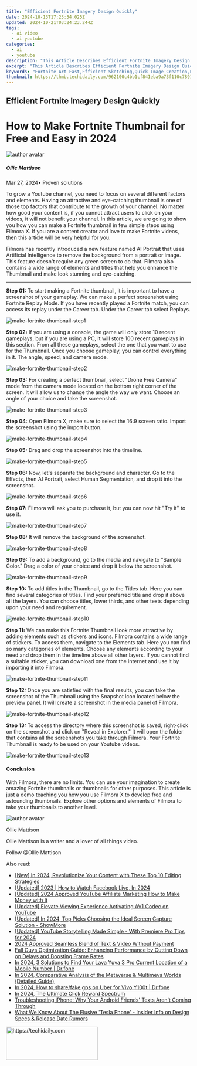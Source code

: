 ```yaml
---
title: "Efficient Fortnite Imagery Design Quickly"
date: 2024-10-13T17:23:54.025Z
updated: 2024-10-21T03:24:23.244Z
tags:
  - ai video
  - ai youtube
categories:
  - ai
  - youtube
description: "This Article Describes Efficient Fortnite Imagery Design Quickly"
excerpt: "This Article Describes Efficient Fortnite Imagery Design Quickly"
keywords: "Fortnite Art Fast,Efficient Sketching,Quick Image Creation,Fortnite Graphic Design,Rapid Drawings,Speedy Imagery,Effective Fortnite Illustration"
thumbnail: https://thmb.techidaily.com/962100c4bb1cf841eba9a73f110c7891af5a14d4cf3e7d146e6c0272a50f3335.jpg
---
```


## Efficient Fortnite Imagery Design Quickly

# How to Make Fortnite Thumbnail for Free and Easy in 2024

![author avatar](https://images.wondershare.com/filmora/article-images/ollie-mattison.jpg)

##### Ollie Mattison

 Mar 27, 2024• Proven solutions

To grow a Youtube channel, you need to focus on several different factors and elements. Having an attractive and eye-catching thumbnail is one of those top factors that contribute to the growth of your channel. No matter how good your content is, if you cannot attract users to click on your videos, it will not benefit your channel. In this article, we are going to show you how you can make a Fortnite thumbnail in few simple steps using Filmora X. If you are a content creator and love to make Fortnite videos, then this article will be very helpful for you.

Filmora has recently introduced a new feature named AI Portrait that uses Artificial Intelligence to remove the background from a portrait or image. This feature doesn't require any green screen to do that. Filmora also contains a wide range of elements and titles that help you enhance the Thumbnail and make look stunning and eye-catching.

---

**Step 01:** To start making a Fortnite thumbnail, it is important to have a screenshot of your gameplay. We can make a perfect screenshot using Fortnite Replay Mode. If you have recently played a Fortnite match, you can access its replay under the Career tab. Under the Career tab select Replays.

![make-fortnite-thumbnail-step1](https://images.wondershare.com/filmora/article-images/make-fortnite-thumbnail-step1.jpg)

**Step 02:** If you are using a console, the game will only store 10 recent gameplays, but if you are using a PC, it will store 100 recent gameplays in this section. From all these gameplays, select the one that you want to use for the Thumbnail. Once you choose gameplay, you can control everything in it. The angle, speed, and camera mode.

![make-fortnite-thumbnail-step2](https://images.wondershare.com/filmora/article-images/make-fortnite-thumbnail-step2.jpg)

**Step 03:** For creating a perfect thumbnail, select "Drone Free Camera" mode from the camera mode located on the bottom right corner of the screen. It will allow us to change the angle the way we want. Choose an angle of your choice and take the screenshot.

![make-fortnite-thumbnail-step3](https://images.wondershare.com/filmora/article-images/make-fortnite-thumbnail-step3.jpg)

**Step 04:** Open Filmora X, make sure to select the 16:9 screen ratio. Import the screenshot using the import button.

![make-fortnite-thumbnail-step4](https://images.wondershare.com/filmora/article-images/make-fortnite-thumbnail-step4.jpg)

**Step 05:** Drag and drop the screenshot into the timeline.

![make-fortnite-thumbnail-step5](https://images.wondershare.com/filmora/article-images/make-fortnite-thumbnail-step5.jpg)

**Step 06:** Now, let's separate the background and character. Go to the Effects, then AI Portrait, select Human Segmentation, and drop it into the screenshot.

![make-fortnite-thumbnail-step6](https://images.wondershare.com/filmora/article-images/make-fortnite-thumbnail-step6.jpg)

**Step 07:** Filmora will ask you to purchase it, but you can now hit "Try it" to use it.

![make-fortnite-thumbnail-step7](https://images.wondershare.com/filmora/article-images/make-fortnite-thumbnail-step7.jpg)

**Step 08:** It will remove the background of the screenshot.

![make-fortnite-thumbnail-step8](https://images.wondershare.com/filmora/article-images/make-fortnite-thumbnail-step8.jpg)

**Step 09:** To add a background, go to the media and navigate to "Sample Color." Drag a color of your choice and drop it below the screenshot.

![make-fortnite-thumbnail-step9](https://images.wondershare.com/filmora/article-images/make-fortnite-thumbnail-step9.jpg)

**Step 10:** To add titles in the Thumbnail, go to the Titles tab. Here you can find several categories of titles. Find your preferred title and drop it above all the layers. You can choose titles, lower thirds, and other texts depending upon your need and requirement.

![make-fortnite-thumbnail-step10](https://images.wondershare.com/filmora/article-images/make-fortnite-thumbnail-step10.jpg)

**Step 11:** We can make this Fortnite Thumbnail look more attractive by adding elements such as stickers and icons. Filmora contains a wide range of stickers. To access them, navigate to the Elements tab. Here you can find so many categories of elements. Choose any elements according to your need and drop them in the timeline above all other layers. If you cannot find a suitable sticker, you can download one from the internet and use it by importing it into Filmora.

![make-fortnite-thumbnail-step11](https://images.wondershare.com/filmora/article-images/make-fortnite-thumbnail-step11.jpg)

**Step 12:** Once you are satisfied with the final results, you can take the screenshot of the Thumbnail using the Snapshot icon located below the preview panel. It will create a screenshot in the media panel of Filmora.

![make-fortnite-thumbnail-step12](https://images.wondershare.com/filmora/article-images/make-fortnite-thumbnail-step12.jpg)

**Step 13:** To access the directory where this screenshot is saved, right-click on the screenshot and click on "Reveal in Explorer." It will open the folder that contains all the screenshots you take through Filmora. Your Fortnite Thumbnail is ready to be used on your Youtube videos.

![make-fortnite-thumbnail-step13](https://images.wondershare.com/filmora/article-images/make-fortnite-thumbnail-step13.jpg)

#### Conclusion

With Filmora, there are no limits. You can use your imagination to create amazing Fortnite thumbnails or thumbnails for other purposes. This article is just a demo teaching you how you use Filmora X to develop free and astounding thumbnails. Explore other options and elements of Filmora to take your thumbnails to another level.

 ![author avatar](https://images.wondershare.com/filmora/article-images/ollie-mattison.jpg)

Ollie Mattison

Ollie Mattison is a writer and a lover of all things video.

Follow @Ollie Mattison

<ins class="adsbygoogle"
     style="display:block"
     data-ad-format="autorelaxed"
     data-ad-client="ca-pub-7571918770474297"
     data-ad-slot="1223367746"></ins>

<ins class="adsbygoogle"
     style="display:block"
     data-ad-client="ca-pub-7571918770474297"
     data-ad-slot="8358498916"
     data-ad-format="auto"
     data-full-width-responsive="true"></ins>

<span class="atpl-alsoreadstyle">Also read:</span>
<div><ul>
<li><a href="https://youtube-data.techidaily.com/n-2024-revolutionize-your-content-with-these-top-10-editing-strategies/"><u>[New] In 2024, Revolutionize Your Content with These Top 10 Editing Strategies</u></a></li>
<li><a href="https://facebook-video-content.techidaily.com/updated-2023-how-to-watch-facebook-live-in-2024/"><u>[Updated] 2023 | How to Watch Facebook Live, In 2024</u></a></li>
<li><a href="https://youtube-data.techidaily.com/ed-2024-approved-youtube-affiliate-marketing-how-to-make-money-with-it/"><u>[Updated] 2024 Approved YouTube Affiliate Marketing How to Make Money with It</u></a></li>
<li><a href="https://youtube-data.techidaily.com/ed-elevate-viewing-experience-activating-av1-codec-on-youtube/"><u>[Updated] Elevate Viewing Experience Activating AV1 Codec on YouTube</u></a></li>
<li><a href="https://on-screen-recording.techidaily.com/updated-in-2024-top-picks-choosing-the-ideal-screen-capture-solution-showmore/"><u>[Updated] In 2024, Top Picks Choosing the Ideal Screen Capture Solution - ShowMore</u></a></li>
<li><a href="https://youtube-data.techidaily.com/ed-youtube-storytelling-made-simple-with-premiere-pro-tips-for-2024/"><u>[Updated] YouTube Storytelling Made Simple - With Premiere Pro Tips for 2024</u></a></li>
<li><a href="https://youtube-data.techidaily.com/approved-seamless-blend-of-text-and-video-without-payment/"><u>2024 Approved Seamless Blend of Text & Video Without Payment</u></a></li>
<li><a href="https://win-answers.techidaily.com/fall-guys-optimization-guide-enhancing-performance-by-cutting-down-on-delays-and-boosting-frame-rates/"><u>Fall Guys Optimization Guide: Enhancing Performance by Cutting Down on Delays and Boosting Frame Rates</u></a></li>
<li><a href="https://android-location-track.techidaily.com/in-2024-3-solutions-to-find-your-lava-yuva-3-pro-current-location-of-a-mobile-number-drfone-by-drfone-virtual-android/"><u>In 2024, 3 Solutions to Find Your Lava Yuva 3 Pro Current Location of a Mobile Number | Dr.fone</u></a></li>
<li><a href="https://fox-glue.techidaily.com/in-2024-comparative-analysis-of-the-metaverse-and-multimeva-worlds-detailed-guide/"><u>In 2024, Comparative Analysis of the Metaverse & Multimeva Worlds (Detailed Guide)</u></a></li>
<li><a href="https://review-topics.techidaily.com/in-2024-how-to-sharefake-gps-on-uber-for-vivo-y100t-drfone-by-drfone-virtual-android/"><u>In 2024, How to share/fake gps on Uber for Vivo Y100t | Dr.fone</u></a></li>
<li><a href="https://youtube-data.techidaily.com/24-the-ultimate-click-reward-spectrum/"><u>In 2024, The Ultimate Click Reward Spectrum</u></a></li>
<li><a href="https://fox-that.techidaily.com/troubleshooting-iphone-why-your-android-friends-texts-arent-coming-through/"><u>Troubleshooting iPhone: Why Your Android Friends' Texts Aren't Coming Through</u></a></li>
<li><a href="https://technical-tips.techidaily.com/what-we-know-about-the-elusive-tesla-phone-insider-info-on-design-specs-and-release-date-rumors/"><u>What We Know About The Elusive 'Tesla Phone' - Insider Info on Design Specs & Release Date Rumors</u></a></li>
</ul></div>

<!-- affiliate ads begin -->
<a href="https://bluettius.sjv.io/c/5597632/2139107/17108" target="_top" id="2139107">
  <img src="//a.impactradius-go.com/display-ad/17108-2139107" border="0" alt="https://techidaily.com" width="250" height="90"/>
</a>
<img height="0" width="0" src="https://bluettius.sjv.io/i/5597632/2139107/17108" style="position:absolute;visibility:hidden;" border="0" />
<!-- affiliate ads end -->


